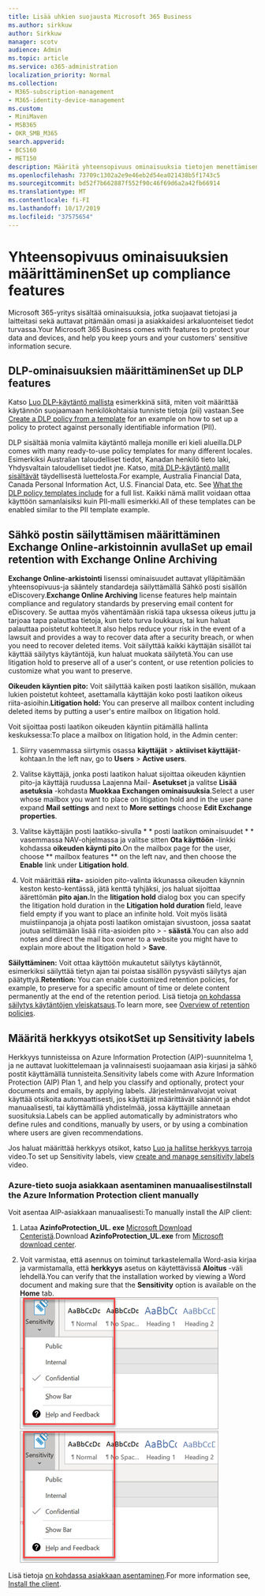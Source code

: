 ```yaml
---
title: Lisää uhkien suojausta Microsoft 365 Business
ms.author: sirkkuw
author: Sirkkuw
manager: scotv
audience: Admin
ms.topic: article
ms.service: o365-administration
localization_priority: Normal
ms.collection:
- M365-subscription-management
- M365-identity-device-management
ms.custom:
- MiniMaven
- MSB365
- OKR_SMB_M365
search.appverid:
- BCS160
- MET150
description: Määritä yhteensopivuus ominaisuuksia tietojen menettämisen estämiseksi ja arkaluonteisten tietojen otsikoiksi.
ms.openlocfilehash: 73709c1302a2e9e46eb2d54ea021438b5f1743c5
ms.sourcegitcommit: bd52f7b662887f552f90c46f69d6a2a42fb66914
ms.translationtype: MT
ms.contentlocale: fi-FI
ms.lasthandoff: 10/17/2019
ms.locfileid: "37575654"
---
```

# <a name="set-up-compliance-features"></a><span data-ttu-id="b839a-103">Yhteensopivuus ominaisuuksien määrittäminen</span><span class="sxs-lookup"><span data-stu-id="b839a-103">Set up compliance features</span></span>

<span data-ttu-id="b839a-104">Microsoft 365-yritys sisältää ominaisuuksia, jotka suojaavat tietojasi ja laitteitasi sekä auttavat pitämään omasi ja asiakkaidesi arkaluonteiset tiedot turvassa.</span><span class="sxs-lookup"><span data-stu-id="b839a-104">Your Microsoft 365 Business comes with features to protect your data and devices, and help you keep yours and your customers' sensitive information secure.</span></span>

## <a name="set-up-dlp-features"></a><span data-ttu-id="b839a-105">DLP-ominaisuuksien määrittäminen</span><span class="sxs-lookup"><span data-stu-id="b839a-105">Set up DLP features</span></span>

<span data-ttu-id="b839a-106">Katso [Luo DLP-käytäntö mallista](https://support.office.com/article/59414438-99f5-488b-975c-5023f2254369) esimerkkinä siitä, miten voit määrittää käytännön suojaamaan henkilökohtaisia tunniste tietoja (pii) vastaan.</span><span class="sxs-lookup"><span data-stu-id="b839a-106">See [Create a DLP policy from a template](https://support.office.com/article/59414438-99f5-488b-975c-5023f2254369) for an example on how to set up a policy to protect against personally identifiable information (PII).</span></span> 
  
<span data-ttu-id="b839a-107">DLP sisältää monia valmiita käytäntö malleja monille eri kieli alueilla.</span><span class="sxs-lookup"><span data-stu-id="b839a-107">DLP comes with many ready-to-use policy templates for many different locales.</span></span> <span data-ttu-id="b839a-108">Esimerkiksi Australian taloudelliset tiedot, Kanadan henkilö tieto laki, Yhdysvaltain taloudelliset tiedot jne. Katso, [mitä DLP-käytäntö mallit sisältävät](https://support.office.com/article/c2e588d3-8f4f-4937-a286-8c399f28953a) täydellisestä luettelosta.</span><span class="sxs-lookup"><span data-stu-id="b839a-108">For example, Australia Financial Data, Canada Personal Information Act, U.S. Financial Data, etc. See [What the DLP policy templates include](https://support.office.com/article/c2e588d3-8f4f-4937-a286-8c399f28953a) for a full list.</span></span> <span data-ttu-id="b839a-109">Kaikki nämä mallit voidaan ottaa käyttöön samanlaisiksi kuin PII-malli esimerkki.</span><span class="sxs-lookup"><span data-stu-id="b839a-109">All of these templates can be enabled similar to the PII template example.</span></span> 
  
## <a name="set-up-email-retention-with-exchange-online-archiving"></a><span data-ttu-id="b839a-110">Sähkö postin säilyttämisen määrittäminen Exchange Online-arkistoinnin avulla</span><span class="sxs-lookup"><span data-stu-id="b839a-110">Set up email retention with Exchange Online Archiving</span></span>

 <span data-ttu-id="b839a-111">**Exchange Online-arkistointi** lisenssi ominaisuudet auttavat ylläpitämään yhteensopivuus-ja sääntely standardeja säilyttämällä Sähkö posti sisällön eDiscovery.</span><span class="sxs-lookup"><span data-stu-id="b839a-111">**Exchange Online Archiving** license features help maintain compliance and regulatory standards by preserving email content for eDiscovery.</span></span> <span data-ttu-id="b839a-112">Se auttaa myös vähentämään riskiä tapa uksessa oikeus juttu ja tarjoaa tapa palauttaa tietoja, kun tieto turva loukkaus, tai kun haluat palauttaa poistetut kohteet.</span><span class="sxs-lookup"><span data-stu-id="b839a-112">It also helps reduce your risk in the event of a lawsuit and provides a way to recover data after a security breach, or when you need to recover deleted items.</span></span> <span data-ttu-id="b839a-113">Voit säilyttää kaikki käyttäjän sisällöt tai käyttää säilytys käytäntöjä, kun haluat muokata säilytetä.</span><span class="sxs-lookup"><span data-stu-id="b839a-113">You can use litigation hold to preserve all of a user's content, or use retention policies to customize what you want to preserve.</span></span>
  
<span data-ttu-id="b839a-114">**Oikeuden käyntien pito:** Voit säilyttää kaiken posti laatikon sisällön, mukaan lukien poistetut kohteet, asettamalla käyttäjän koko posti laatikon oikeus riita-asioihin.</span><span class="sxs-lookup"><span data-stu-id="b839a-114">**Litigation hold:** You can preserve all mailbox content including deleted items by putting a user's entire mailbox on litigation hold.</span></span> 
    
<span data-ttu-id="b839a-115">Voit sijoittaa posti laatikon oikeuden käyntiin pitämällä hallinta keskuksessa:</span><span class="sxs-lookup"><span data-stu-id="b839a-115">To place a mailbox on litigation hold, in the Admin center:</span></span>
    
1. <span data-ttu-id="b839a-116">Siirry vasemmassa siirtymis osassa **käyttäjät** \> **aktiiviset käyttäjät**-kohtaan.</span><span class="sxs-lookup"><span data-stu-id="b839a-116">In the left nav, go to **Users** \> **Active users**.</span></span>
    
2. <span data-ttu-id="b839a-117">Valitse käyttäjä, jonka posti laatikon haluat sijoittaa oikeuden käyntien pito-ja käyttäjä ruudussa Laajenna Mail- **Asetukset** ja valitse **Lisää asetuksia** -kohdasta **Muokkaa Exchangen ominaisuuksia**.</span><span class="sxs-lookup"><span data-stu-id="b839a-117">Select a user whose mailbox you want to place on litigation hold and in the user pane expand **Mail settings** and next to **More settings** choose **Edit Exchange properties**.</span></span>
    
3. <span data-ttu-id="b839a-118">Valitse käyttäjän posti laatikko-sivulla \* \* posti laatikon ominaisuudet \* \* vasemmassa NAV-ohjelmassa ja valitse sitten **Ota käyttöön** -linkki kohdassa **oikeuden käynti pito**.</span><span class="sxs-lookup"><span data-stu-id="b839a-118">On the mailbox page for the user, choose \*\* mailbox features \*\* on the left nav, and then choose the **Enable** link under **Litigation hold**.</span></span>
    
4. <span data-ttu-id="b839a-119">Voit määrittää **riita-** asioiden pito-valinta ikkunassa oikeuden käynnin keston kesto-kentässä, jätä kenttä tyhjäksi, jos haluat sijoittaa äärettömän **pito ajan.**</span><span class="sxs-lookup"><span data-stu-id="b839a-119">In the **litigation hold** dialog box you can specify the litigation hold duration in the **Litigation hold duration** field, leave field empty if you want to place an infinite hold.</span></span> <span data-ttu-id="b839a-120">Voit myös lisätä muistiinpanoja ja ohjata posti laatikon omistajan sivustoon, jossa saatat joutua selittämään lisää riita-asioiden pito \> - **säästä**.</span><span class="sxs-lookup"><span data-stu-id="b839a-120">You can also add notes and direct the mail box owner to a website you might have to explain more about the litigation hold \> **Save**.</span></span>
    
<span data-ttu-id="b839a-121">**Säilyttäminen:** Voit ottaa käyttöön mukautetut säilytys käytännöt, esimerkiksi säilyttää tietyn ajan tai poistaa sisällön pysyvästi säilytys ajan päätyttyä.</span><span class="sxs-lookup"><span data-stu-id="b839a-121">**Retention:** You can enable customized retention policies, for example, to preserve for a specific amount of time or delete content permanently at the end of the retention period.</span></span> <span data-ttu-id="b839a-122">Lisä tietoja [on kohdassa säilytys käytäntöjen yleiskatsaus](https://support.office.com/article/5e377752-700d-4870-9b6d-12bfc12d2423).</span><span class="sxs-lookup"><span data-stu-id="b839a-122">To learn more, see [Overview of retention policies](https://support.office.com/article/5e377752-700d-4870-9b6d-12bfc12d2423).</span></span>

## <a name="set-up-sensitivity-labels"></a><span data-ttu-id="b839a-123">Määritä herkkyys otsikot</span><span class="sxs-lookup"><span data-stu-id="b839a-123">Set up Sensitivity labels</span></span>

<span data-ttu-id="b839a-124">Herkkyys tunnisteissa on Azure Information Protection (AIP)-suunnitelma 1, ja ne auttavat luokittelemaan ja valinnaisesti suojaamaan asia kirjasi ja sähkö postit käyttämällä tunnisteita.</span><span class="sxs-lookup"><span data-stu-id="b839a-124">Sensitivity labels come with Azure Information Protection (AIP) Plan 1, and help you classify and optionally, protect your documents and emails, by applying labels.</span></span> <span data-ttu-id="b839a-125">Järjestelmänvalvojat voivat käyttää otsikoita automaattisesti, jos käyttäjät määrittävät säännöt ja ehdot manuaalisesti, tai käyttämällä yhdistelmää, jossa käyttäjille annetaan suosituksia.</span><span class="sxs-lookup"><span data-stu-id="b839a-125">Labels can be applied automatically by administrators who define rules and conditions, manually by users, or by using a combination where users are given recommendations.</span></span>

<span data-ttu-id="b839a-126">Jos haluat määrittää herkkyys otsikot, katso [Luo ja hallitse herkkyys tarroja](https://support.office.com/en-us/article/2fb96b54-7dd2-4f0c-ac8d-170790d4b8b9) video.</span><span class="sxs-lookup"><span data-stu-id="b839a-126">To set up Sensitivity labels, view [create and manage sensitivity labels](https://support.office.com/en-us/article/2fb96b54-7dd2-4f0c-ac8d-170790d4b8b9) video.</span></span>



### <a name="install-the-azure-information-protection-client-manually"></a><span data-ttu-id="b839a-127">Azure-tieto suoja asiakkaan asentaminen manuaalisesti</span><span class="sxs-lookup"><span data-stu-id="b839a-127">Install the Azure Information Protection client manually</span></span>

<span data-ttu-id="b839a-128">Voit asentaa AIP-asiakkaan manuaalisesti:</span><span class="sxs-lookup"><span data-stu-id="b839a-128">To manually install the AIP client:</span></span>

1. <span data-ttu-id="b839a-129">Lataa **AzinfoProtection_UL. exe** [Microsoft Download Centeristä](https://www.microsoft.com/download/details.aspx?id=53018).</span><span class="sxs-lookup"><span data-stu-id="b839a-129">Download **AzinfoProtection_UL.exe** from [Microsoft download center](https://www.microsoft.com/download/details.aspx?id=53018).</span></span>
 
2. <span data-ttu-id="b839a-130">Voit varmistaa, että asennus on toiminut tarkastelemalla Word-asia kirjaa ja varmistamalla, että **herkkyys** asetus on käytettävissä **Aloitus** -väli lehdellä.</span><span class="sxs-lookup"><span data-stu-id="b839a-130">You can verify that the installation worked by viewing a Word document and making sure that the **Sensitivity** option is available on the **Home** tab.</span></span>
<br/><span data-ttu-id="b839a-131">![Word-asia kirjan avattava suojaus-väli lehti.](media/word-sensitivity.png)</span><span class="sxs-lookup"><span data-stu-id="b839a-131">![Protection tab drop-down in a Word document.](media/word-sensitivity.png)</span></span>

<span data-ttu-id="b839a-132">Lisä tietoja [on kohdassa asiakkaan asentaminen](https://docs.microsoft.com/azure/information-protection/infoprotect-tutorial-step3).</span><span class="sxs-lookup"><span data-stu-id="b839a-132">For more information see, [Install the client](https://docs.microsoft.com/azure/information-protection/infoprotect-tutorial-step3).</span></span>
